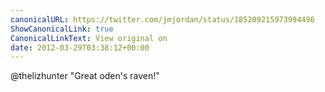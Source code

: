 ```yaml
---
canonicalURL: https://twitter.com/jmjordan/status/185209215973994496
ShowCanonicalLink: true
CanonicalLinkText: View original on
date: 2012-03-29T03:38:12+00:00
---
```

@thelizhunter "Great oden's raven!"